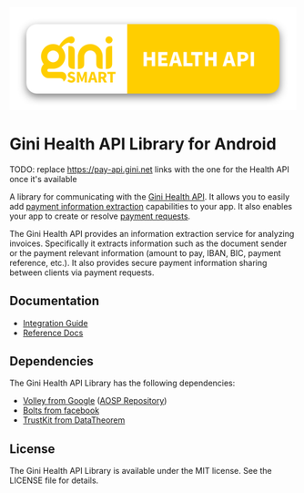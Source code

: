 ![Gini Health API Library for Android](./logo.png)

Gini Health API Library for Android
===================================

TODO: replace https://pay-api.gini.net links with the one for the Health API once it's available

A library for communicating with the [Gini Health API](https://pay-api.gini.net/documentation/). It allows you to easily add
[payment information extraction](https://pay-api.gini.net/documentation/#document-extractions-for-payment) capabilities
to your app. It also enables your app to create or resolve [payment requests](https://pay-api.gini.net/documentation/#payments).

The Gini Health API provides an information extraction service for analyzing invoices. Specifically it extracts information
such as the document sender or the payment relevant information (amount to pay, IBAN, BIC, payment reference, etc.).
It also provides secure payment information sharing between clients via payment requests.

Documentation
-------------

* [Integration Guide](https://developer.gini.net/gini-mobile-android/health-api-library/library/html/)
* [Reference Docs](https://developer.gini.net/gini-mobile-android/health-api-library/library/dokka/index.html)

Dependencies
------------

The Gini Health API Library has the following dependencies:

* [Volley from Google](https://developer.android.com/training/volley/index.html) ([AOSP Repository](https://android.googlesource.com/platform/frameworks/volley))
* [Bolts from facebook](https://github.com/BoltsFramework/Bolts-Android)
* [TrustKit from DataTheorem](https://github.com/datatheorem/TrustKit-Android)

License
-------

The Gini Health API Library is available under the MIT license. See the LICENSE file for details.
